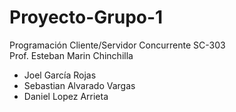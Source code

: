 # **Proyecto-Grupo-1**

Programación Cliente/Servidor Concurrente SC-303 <br>
Prof. Esteban Marin Chinchilla


- Joel García Rojas
- Sebastian Alvarado Vargas
- Daniel Lopez Arrieta
